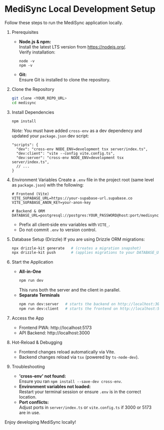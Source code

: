 MediSync Local Development Setup
===============================

Follow these steps to run the MediSync application locally.

1. Prerequisites
   - **Node.js & npm:**  
     Install the latest LTS version from https://nodejs.org/.  
     Verify installation:
       ```
       node -v
       npm -v
       ```
   - **Git:**  
     Ensure Git is installed to clone the repository.

2. Clone the Repository
   ```bash
   git clone <YOUR_REPO_URL>
   cd medisync
   ```

3. Install Dependencies
   ```bash
   npm install
   ```
   *Note:* You must have added `cross-env` as a dev dependency and updated your `package.json` dev script:
   ```jsonc
   "scripts": {
     "dev": "cross-env NODE_ENV=development tsx server/index.ts",
     "dev:client": "vite --config vite.config.ts",
     "dev:server": "cross-env NODE_ENV=development tsx server/index.ts",
     // ...
   }
   ```

4. Environment Variables
   Create a `.env` file in the project root (same level as `package.json`) with the following:
   ```
   # Frontend (Vite)
   VITE_SUPABASE_URL=https://your-supabase-url.supabase.co
   VITE_SUPABASE_ANON_KEY=your-anon-key

   # Backend & ORM
   DATABASE_URL=postgresql://postgres:YOUR_PASSWORD@host:port/medisync_db
   ```
   - Prefix all client‑side env variables with `VITE_`.
   - Do not commit `.env` to version control.

5. Database Setup (Drizzle)
   If you are using Drizzle ORM migrations:
   ```bash
   npx drizzle-kit generate   # (creates a migration snapshot)
   npx drizzle-kit push       # (applies migrations to your DATABASE_URL)
   ```

6. Start the Application
   - **All-in-One**  
     ```bash
     npm run dev
     ```
     This runs both the server and the client in parallel.
   - **Separate Terminals**  
     ```bash
     npm run dev:server   # starts the backend on http://localhost:3000
     npm run dev:client   # starts the frontend on http://localhost:5173
     ```

7. Access the App
   - Frontend PWA: http://localhost:5173  
   - API Backend:    http://localhost:3000  

8. Hot-Reload & Debugging
   - Frontend changes reload automatically via Vite.  
   - Backend changes reload via `tsx` (powered by `ts-node-dev`).

9. Troubleshooting
   - **'cross-env' not found:**  
     Ensure you ran `npm install --save-dev cross-env`.  
   - **Environment variables not loaded:**  
     Restart your terminal session or ensure `.env` is in the correct location.
   - **Port conflicts:**  
     Adjust ports in `server/index.ts` or `vite.config.ts` if 3000 or 5173 are in use.

Enjoy developing MediSync locally! 
